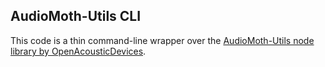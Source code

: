 ## AudioMoth-Utils CLI

This code is a thin command-line wrapper over the [AudioMoth-Utils node library by OpenAcousticDevices](https://github.com/OpenAcousticDevices/AudioMoth-Utils).
